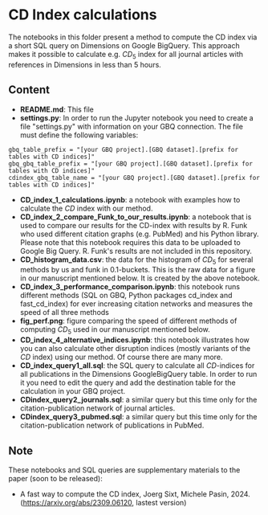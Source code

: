 # CD Index calculations

The notebooks in this folder present a method to compute the CD index via a short SQL query on Dimensions on Google BigQuery. This approach makes it possible to calculate e.g. $CD_5$ index for all journal articles with references in Dimensions in less than 5 hours.

## Content
- **README.md**: This file
- **settings.py**: In order to run the Jupyter notebook you need to create a file "settings.py" with information on your GBQ connection. The file must define the following variables:
```gbq_project_id = "[your GBQ billing project ID]"
gbq_table_prefix = "[your GBQ project].[GBQ dataset].[prefix for tables with CD indices]"
gbq_gbq_table_prefix = "[your GBQ project].[GBQ dataset].[prefix for tables with CD indices]"
cdindex_gbq_table_name = "[your GBQ project].[GBQ dataset].[prefix for tables with CD indices]"
```
- **CD_index_1_calculations.ipynb**: a notebook with examples how to calculate the $CD$ index with our method.
- **CD_index_2_compare_Funk_to_our_results.ipynb**: a notebook that is used to compare our results for the CD-index with results by R. Funk who used different citation graphs (e.g. PubMed) and his Python library. Please note that this notebook requires this data to be uploaded to Google Big Query. R. Funk's results are not included in this repository. 
- **CD_histogram_data.csv**: the data for the histogram of $CD_5$ for several methods by us and funk in 0.1-buckets. This is the raw data for a figure in our manuscript mentioned below. It is created by the above notebook.
- **CD_index_3_performance_comparison.ipynb**: this notebook runs different methods (SQL on GBQ, Python packages cd_index and fast_cd_index) for ever increasing citation networks and measures the speed of all three methods
- **fig_perf.png**: figure comparing the speed of different methods of computing $CD_5$ used in our manuscript mentioned below.
- **CD_index_4_alternative_indices.ipynb**: this notebook illustrates how you can also calculate other disruption indices (mostly variants of the $CD$ index) using our method. Of course there are many more.
- **CD_index_query1_all.sql**: the SQL query to calculate all $CD$-indices for all publications in the Dimensions GoogleBigQuery table. In order to run it you need to edit the query and add the destination table for the calculation in your GBQ project.			
- **CDindex_query2_journals.sql**: a similar query but this time only for the citation-publication network of journal articles.			
- **CDindex_query3_pubmed.sql**: a similar query but this time only for the citation-publication network of publications in PubMed.				
		


## Note

These notebooks and SQL queries are supplementary materials to the paper (soon to be released):

* A fast way to compute the CD index, Joerg Sixt, Michele Pasin, 2024. (https://arxiv.org/abs/2309.06120, lastest version)